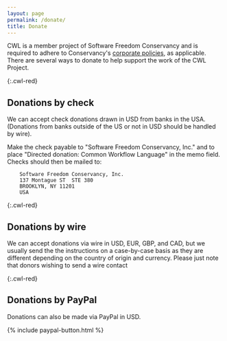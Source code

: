 ```yaml
---
layout: page
permalink: /donate/
title: Donate  
---
```

CWL is a member project of Software Freedom Conservancy and is required to adhere to Conservancy's [corporate policies](https://sfconservancy.org/projects/policies/), as applicable. There are several ways to donate to help support the work of the CWL Project.  

{:.cwl-red}
## Donations by check

We can accept check donations drawn in USD
from banks in the USA. (Donations from banks outside of the US or not in
USD should be handled by wire).

Make the check payable to "Software Freedom
Conservancy, Inc." and to place "Directed donation: Common Workflow
Language" in the memo field.  Checks should then be mailed to:

        Software Freedom Conservancy, Inc.
        137 Montague ST  STE 380
        BROOKLYN, NY 11201
        USA

{:.cwl-red}
## Donations by wire

We can accept donations via wire in USD, EUR, GBP, and CAD, but we
usually send the the instructions on a case-by-case basis as they are
different depending on the country of origin and currency.  Please just
note that donors wishing to send a wire contact

{:.cwl-red}
## Donations by PayPal

Donations can also be made via PayPal in USD. 

{% include paypal-button.html %}

